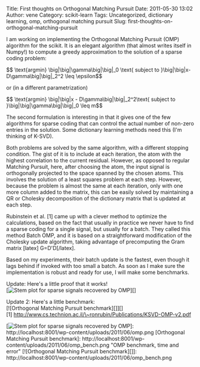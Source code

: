 Title: First thoughts on Orthogonal Matching Pursuit
Date: 2011-05-30 13:02
Author: vene
Category: scikit-learn
Tags: Uncategorized, dictionary learning, omp, orthogonal matching pursuit
Slug: first-thoughts-on-orthogonal-matching-pursuit

I am working on implementing the Orthogonal Matching Pursuit (OMP)
algorithm for the scikit. It is an elegant algorithm (that almost writes
itself in Numpy!) to compute a greedy approximation to the solution of a
sparse coding problem:

\$\$ \\text{argmin} \\big|\\big|\\gamma\\big|\\big|\_0 \\text{ subject
to }\\big|\\big|x-D\\gamma\\big|\\big|\_2\^2 \\leq \\epsilon\$\$

or (in a different parametrization)

\$\$ \\text{argmin} \\big|\\big|x - D\\gamma\\big|\\big|\_2\^2\\text{
subject to }\\big|\\big|\\gamma\\big|\\big|\_0 \\leq m\$\$

The second formulation is interesting in that it gives one of the few
algorithms for sparse coding that can control the actual number of
non-zero entries in the solution. Some dictionary learning methods need
this (I'm thinking of K-SVD).

Both problems are solved by the same algorithm, with a different
stopping condition. The gist of it is to include at each iteration, the
atom with the highest correlation to the current residual. However, as
opposed to regular Matching Pursuit, here, after choosing the atom, the
input signal is orthogonally projected to the space spanned by the
chosen atoms. This involves the solution of a least squares problem at
each step. However, because the problem is almost the same at each
iteration, only with one more column added to the matrix, this can be
easily solved by maintaining a QR or Cholesky decomposition of the
dictionary matrix that is updated at each step.

Rubinstein et al. [1] came up with a clever method to optimize the
calculations, based on the fact that usually in practice we never have
to find a sparse coding for a single signal, but usually for a batch.
They called this method Batch OMP, and it is based on a straightforward
modification of the Cholesky update algorithm, taking advantage of
precomputing the Gram matrix [latex] G=D'D[/latex].

Based on my experiments, their batch update is the fastest, even though
it lags behind if invoked with too small a batch. As soon as I make sure
the implementation is robust and ready for use, I will make some
benchmarks.

Update: Here's a little proof that it works!  
[![Stem plot for sparse signals recovered by OMP][]][]

Update 2: Here's a little benchmark:  
[![Orthogonal Matching Pursuit benchmark][]][]  
[1]
http://www.cs.technion.ac.il/\~ronrubin/Publications/KSVD-OMP-v2.pdf

  [Stem plot for sparse signals recovered by OMP]: http://localhost:8001/wp-content/uploads/2011/06/omp.png
    "Orthogonal Matching Pursuit sparse signal recovery"
  [![Stem plot for sparse signals recovered by OMP][]]: http://localhost:8001/wp-content/uploads/2011/06/omp.png
  [Orthogonal Matching Pursuit benchmark]: http://localhost:8001/wp-content/uploads/2011/06/omp_bench.png
    "OMP benchmark, time and error"
  [![Orthogonal Matching Pursuit benchmark][]]: http://localhost:8001/wp-content/uploads/2011/06/omp_bench.png
